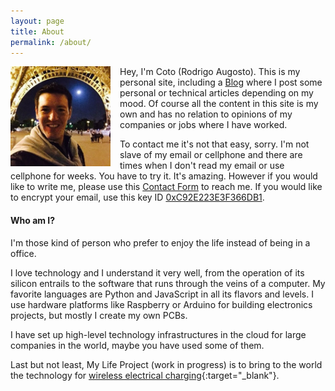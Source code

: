 ```yaml
---
layout: page
title: About
permalink: /about/
---
```


<img src="/assets/coto.jpg" width="160" height="160" style="float: left; margin-right: 15px;"/> Hey, I'm Coto (Rodrigo Augosto). This is my personal site, including a [Blog][blog] where I post some personal or technical articles depending on my mood. Of course all the content in this site is my own and has no relation to opinions of my companies or jobs where I have worked.


To contact me it's not that easy, sorry. I'm not slave of my email or cellphone and there are times when I don't read my email or use cellphone for weeks. You have to try it. It's amazing. 
However if you would like to write me, please use this [Contact Form][contact] to reach me. If you would like to encrypt your email, use this key ID [0xC92E223E3F366DB1][pgp_key].


#### Who am I?

I'm those kind of person who prefer to enjoy the life instead of being in a office.

I love technology and I understand it very well, from the operation of its silicon entrails to the software that runs through the veins of a computer. My favorite languages are Python and JavaScript in all its flavors and levels. I use hardware platforms like Raspberry or Arduino for building electronics projects, but mostly I create my own PCBs.

I have set up high-level technology infrastructures in the cloud for large companies in the world, maybe you have used some of them.

Last but not least, My Life Project (work in progress) is to bring to the world the technology for [wireless electrical charging][neahtid]{:target="_blank"}.


[quora_s]: https://www.quora.com/What-is-the-coolest-thing-you-have-ever-created-alone-as-a-programmer/answer/Coto-Augosto
[blog]: https://feeds.feedburner.com/coto
[contact]: /contact/
[neahtid]: https://www.neahtid.com
[pgp_key]: https://pgp.key-server.io/pks/lookup?op=get&fingerprint=on&search=0xC92E223E3F366DB1
